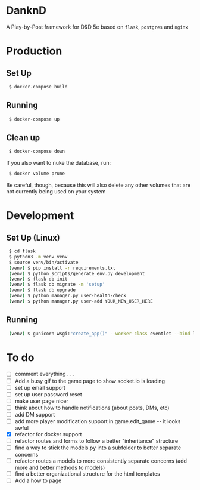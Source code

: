# DanknD
A Play-by-Post framework for D&amp;D 5e based on `flask`, `postgres` and `nginx`

# Production
## Set Up
```bash
 $ docker-compose build
```

## Running
```bash
 $ docker-compose up
```

## Clean up
```bash
 $ docker-compose down
```
If you also want to nuke the database, run:
```bash
 $ docker volume prune
```
Be careful, though, because this will also delete any other volumes that are not currently being used on your system

# Development
## Set Up (Linux)
```bash
 $ cd flask
 $ python3 -m venv venv
 $ source venv/bin/activate
 (venv) $ pip install -r requirements.txt
 (venv) $ python scripts/generate_env.py development
 (venv) $ flask db init
 (venv) $ flask db migrate -m 'setup'
 (venv) $ flask db upgrade
 (venv) $ python manager.py user-health-check
 (venv) $ python manager.py user-add YOUR_NEW_USER_HERE
```

## Running

```bash
 (venv) $ gunicorn wsgi:"create_app()" --worker-class eventlet --bind localhost:8000
```

# To do
 - [ ] comment everything . . .
 - [ ] Add a busy gif to the game page to show socket.io is loading
 - [ ] set up email support
 - [ ] set up user password reset
 - [ ] make user page nicer
 - [ ] think about how to handle notifications (about posts, DMs, etc)
 - [ ] add DM support
 - [ ] add more player modification support in game.edit_game -- it looks awful
 - [x] refactor for docker support
 - [ ] refactor routes and forms to follow a better "inheritance" structure
 - [ ] find a way to stick the models.py into a subfolder to better separate concerns
 - [ ] refactor routes a models to more consistently separate concerns (add more and better methods to models)
 - [ ] find a better organizational structure for the html templates
 - [ ] Add a how to page
